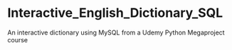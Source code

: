 # Interactive_English_Dictionary_SQL
An interactive dictionary using MySQL from a Udemy Python Megaproject course
